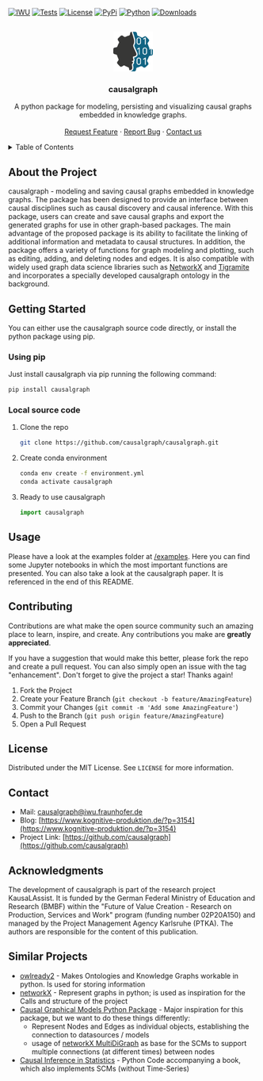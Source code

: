 
<!-- PROJECT SHIELDS -->
[![IWU][iwu-shield]](https://www.iwu.fraunhofer.de/)
[![Tests][pytest-shield]](https://github.com/causalgraph/causalgraph/actions)
[![License][mit-licence]](https://opensource.org/licenses/MIT)
[![PyPi][pypi-version]](https://pypi.org/project/causalgraph)
[![Python][python-version]](https://pypi.org/project/causalgraph)
[![Downloads][download-counter]](https://pypi.org/project/causalgraph)


<!-- PROJECT LOGO -->
<br />
<div align="center">
  <img src="causalgraph_logo.png" alt="Logo" width="80" height="80">
  <h3 align="center">causalgraph</h3>
  <p align="center">
    A python package for modeling, persisting and visualizing causal graphs embedded in knowledge graphs.
    <br />
    <!--<a href="https://github.com/othneildrew/Best-README-Template"><strong>Explore the docs »</strong></a>
    <br />-->
    <br />
    <a href="https://github.com/causalgraph/causalgraph/issues">Request Feature</a>
    ·
    <a href="https://github.com/causalgraph/causalgraph/issues">Report Bug</a>
    ·
    <a href="mailto:causalgraph@iwu.fraunhofer.de">Contact us</a>
  </p>
</div>


<!-- TABLE OF CONTENTS -->
<details>
  <summary>Table of Contents</summary>
  <ol>
    <li><a href="#about-the-project">About the Project</a></li>
    <li><a href="#usage">Usage</a></li>
    <li><a href="#contributing">Contributing</a></li>
    <li><a href="#license">License</a></li>
    <li><a href="#contact">Contact</a></li>
    <li><a href="#acknowledgments">Acknowledgments</a></li>
    <li><a href="#similar-projects">Similar Projects</a></li>
  </ol>
</details>


<!-- ABOUT THE PROJECT -->
## About the Project

causalgraph - modeling and saving causal graphs embedded in knowledge graphs. The package has been designed to provide an interface between causal disciplines such as causal discovery and causal inference. With this package, users can create and save causal graphs and export the generated graphs for use in other graph-based packages. The main advantage of the proposed package is its ability to facilitate the linking of additional information and metadata to causal structures. In addition, the package offers a variety of functions for graph modeling and plotting, such as editing, adding, and deleting nodes and edges. It is also compatible with widely used graph data science libraries such as [NetworkX](https://github.com/networkx/networkx) and [Tigramite](https://github.com/jakobrunge/tigramite) and incorporates a specially developed causalgraph ontology in the background. 


<!-- GETTING STARTED -->
## Getting Started

You can either use the causalgraph source code directly, or install the python package using pip.

<!-- PIP -->
### Using pip
Just install causalgraph via pip running the following command:

```sh
pip install causalgraph
```

<!-- LOCAL SOURCE CODE -->
### Local source code

1. Clone the repo
    ```sh
    git clone https://github.com/causalgraph/causalgraph.git
    ```
2. Create conda environment
    ```sh
    conda env create -f environment.yml
    conda activate causalgraph
    ```
3. Ready to use causalgraph
    ```python
    import causalgraph
    ```


<!-- USAGE EXAMPLES -->
## Usage

Please have a look at the examples folder at [/examples](./examples). Here you can find some Jupyter notebooks in which the most important functions are presented. You can also take a look at the causalgraph paper. It is referenced in the end of this README.


<!-- CONTRIBUTING -->
## Contributing

Contributions are what make the open source community such an amazing place to learn, inspire, and create. Any contributions you make are **greatly appreciated**.

If you have a suggestion that would make this better, please fork the repo and create a pull request. You can also simply open an issue with the tag "enhancement".
Don't forget to give the project a star! Thanks again!

1. Fork the Project
2. Create your Feature Branch (`git checkout -b feature/AmazingFeature`)
3. Commit your Changes (`git commit -m 'Add some AmazingFeature'`)
4. Push to the Branch (`git push origin feature/AmazingFeature`)
5. Open a Pull Request

<!-- LICENSE -->
## License

Distributed under the MIT License. See `LICENSE` for more information.


<!-- CONTACT -->
## Contact

- Mail: causalgraph@iwu.fraunhofer.de
- Blog: [https://www.kognitive-produktion.de/?p=3154](https://www.kognitive-produktion.de/?p=3154)
- Project Link: [https://github.com/causalgraph](https://github.com/causalgraph)


<!-- ACKNOWLEDGMENTS -->
## Acknowledgments

The development of causalgraph is part of the research project KausaLAssist. It is funded by the German Federal Ministry of Education and Research (BMBF) within the "Future of Value Creation - Research on Production, Services and Work" program (funding number 02P20A150) and managed by the Project Management Agency Karlsruhe (PTKA). The authors are responsible for the content of this publication.


<!-- SIMILAR PROJECTS -->
## Similar Projects

- [owlready2](https://owlready2.readthedocs.io/en/v0.35/) - Makes Ontologies and Knowledge Graphs workable in python. Is used for storing information
- [networkX](https://networkx.org/) - Represent graphs in python; is used as inspiration for the Calls and structure of the project
- [Causal Graphical Models Python Package](https://github.com/ijmbarr/causalgraphicalmodels) - Major inspiration for this package, but we want to do these things differently:
  - Represent Nodes and Edges as individual objects, establishing the connection to datasources / models
  - usage of [networkX MultiDiGraph](https://networkx.org/documentation/stable/reference/classes/multidigraph.html) as base for the SCMs to support multiple connections (at different times) between nodes   
- [Causal Inference in Statistics](https://github.com/DataForScience/Causality/blob/master/CausalModel.py) - Python Code accompanying a book, which also implements SCMs (without Time-Series)


<!-- MARKDOWN LINKS & IMAGES -->
[iwu-shield]: https://img.shields.io/badge/Fraunhofer-IWU-179C7D?style=flat-square
[pytest-shield]: https://img.shields.io/github/actions/workflow/status/causalgraph/causalgraph/python-app.yml?label=pytest
[mit-licence]: https://img.shields.io/badge/License-MIT-yellow.svg?style=flat-square
[pypi-version]: https://img.shields.io/pypi/v/causalgraph?style=flat-square
[python-version]: https://img.shields.io/pypi/pyversions/causalgraph?style=flat-square
[download-counter]: https://img.shields.io/pypi/dm/causalgraph?style=flat-square
